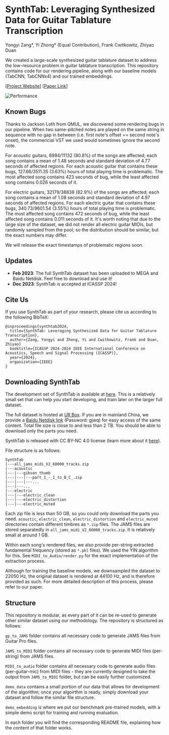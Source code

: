 # SynthTab: Leveraging Synthesized Data for Guitar Tablature Transcription
Yongyi Zang*, Yi Zhong* (Equal Contribution), Frank Cwitkowitz, Zhiyao Duan

We created a large-scale synthesized guitar tablature dataset to address the low-resource problem in guitar tablature transcription. This repository contains code for our rendering pipeline, along with our baseline models (TabCNN, TabCNNx4) and our trained embeddings.

[[Project Website](https://synthtab.dev/)] [[Paper Link](https://arxiv.org/pdf/2309.09085.pdf)] 

![Performance](Performance.png)

## Known Bugs

Thanks to Jackson Loth from QMUL, we discovered some rendering bugs in our pipeline. When two same-pitched notes are played on the same string in sequence with no gap in between (i.e. first note's offset == second note's onset), the commericial VST we used would sometimes ignore the second note.

For acoustic guitars, 8994/11132 (80.8%) of the songs are affected; each song contains a mean of 1.48 seconds and standard deviation of 4.77 seconds of affected regions. For each acoustic guitar that contains these bugs, 127.66/3511.35 (3.63%) hours of total playing time is problematic. The most affected song contains 423 seconds of bug, while the least affected song contains 0.026 seconds of it.

For electric guitars, 32179/38838 (82.9%) of the songs are affected; each song contains a mean of 1.08 seconds and standard deviation of 4.97 seconds of affected regions. For each electric guitar that contains these bugs, 340.73/9601.54 (3.55%) hours of total playing time is problematic. The most affected song contains 472 seconds of bug, while the least affected song contains 0.011 seconds of it. It's worth noting that due to the large size of the dataset, we did not render all electric guitar MIDIs, but randomly sampled from the pool; so the distribution should be similar, but the exact numbers may differ.

We will release the exact timestamps of problematic regions soon.

## Updates
- **Feb 2023**: The full SynthTab dataset has been uploaded to MEGA and Baidu Netdisk. Feel free to download and use it!
- **Dec 2023**: SynthTab is accepted at ICASSP 2024!

## Cite Us
If you use SynthTab as part of your research, please cite us according to the following BibTeX:
```
@inproceedings{synthtab2024,
  title={SynthTab: Leveraging Synthesized Data for Guitar Tablature Transcription},
  author={Zang, Yongyi and Zhong, Yi and Cwitkowitz, Frank and Duan, Zhiyao}
  booktitle={ICASSP 2024-2024 IEEE International Conference on Acoustics, Speech and Signal Processing (ICASSP)},
  year={2024},
  organization={IEEE}
}
```

## Downloading SynthTab

The development set of SynthTab is available at [here](https://rochester.app.box.com/v/SynthTab-Dev). This is a relatively small set that can help you start developing, and train later on the larger full dataset.

The full dataset is hosted at [UR Box](https://rochester.app.box.com/v/SynthTab-Full). If you are in mainland China, we provide a [Baidu Netdisk link](https://pan.baidu.com/s/1PF8EAHkHmFhx7ySVRbWMDA) (Password: gjwq) for easy access of the same content. Total file size is close to and less than 2 TB. You should be able to download only the parts you need.

SynthTab is released with CC BY-NC 4.0 license (learn more about it [here](https://creativecommons.org/licenses/by-nc/4.0/deed.en)).

File structure is as follows:
```
SynthTab
|---all_jams_midi_V2_60000_tracks.zip
|---acoustic
|---|---gibson_thumb
|---|---|---part_1_-_1_to_B_C_.zip
|---|---|---...
|---|---...
|---electric
|---|---electric_clean
|---|---electric_distortion
|---|---electric_muted
```

Each zip file is less than 50 GB, so you could only download the parts you need. `acoustic`, `electric_clean`, `electric_distortion` and `electric_muted` directories contain different timbres as `*.zip` files. The JAMS files are stored separatedly in `all_jams_midi_V2_60000_tracks.zip`. It is relatively small at around 1 GB. 

Within each song's rendered files, we also provide per-string extracted fundamental frequency (stored as `*.pkl` files). We used the YIN algorithm for this. See `MIDI_to_Audio/render.py` for the exact implementation of the extraction process.

Although for training the baseline models, we downsampled the dataset to 22050 Hz, the original dataset is rendered at 44100 Hz, and is therefore provided as such. For more detailed description of this process, please refer to our paper.

## Structure
This repository is modular, as every part of it can be re-used to generate other similar dataset using our methodology. The repository is structured as follows:

`gp_to_JAMS` folder contains all necessary code to generate JAMS files from Guitar Pro files.

`JAMS_to_MIDI` folder contains all necessary code to generate MIDI files (per-string) from JAMS files.

`MIDI_to_audio` folder contains all necessary code to generate audio files (per-guitar-mic) from MIDI files - they are currently designed to take the output from `JAMS_to_MIDI` folder, but can be easily further customized.

`demo_data` contains a small portion of our data that allows for development of the algorithm; once your algoirthm is ready, simply download your dataset and follow the similar file structure.

`demo_embedding` is where we put our benchmark pre-trained models, with a simple demo script for training and running evaluation.

In each folder you will find the corresponding README file, explaining how the content of that folder works.
